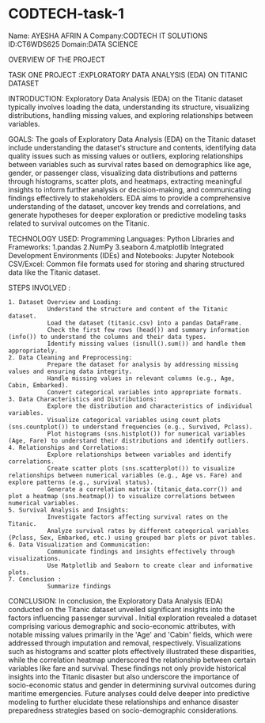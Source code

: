 # CODTECH-task-1
Name: AYESHA AFRIN A
Company:CODTECH IT SOLUTIONS
ID:CT6WDS625
Domain:DATA SCIENCE 

OVERVIEW OF THE PROJECT 

TASK ONE PROJECT :EXPLORATORY DATA ANALYSIS (EDA) ON TITANIC DATASET

INTRODUCTION:
 Exploratory Data Analysis (EDA) on the Titanic dataset typically involves loading the data, understanding its structure, visualizing distributions, handling missing values, and exploring relationships between variables.

 GOALS:
 The goals of Exploratory Data Analysis (EDA) on the Titanic dataset include understanding the dataset's structure and contents, identifying data quality issues such as missing values or outliers, exploring relationships between variables such as survival rates based on demographics like age, gender, or passenger class, visualizing data distributions and patterns through histograms, scatter plots, and heatmaps, extracting meaningful insights to inform further analysis or decision-making, and communicating findings effectively to stakeholders. EDA aims to provide a comprehensive understanding of the dataset, uncover key trends and correlations, and generate hypotheses for deeper exploration or predictive modeling tasks related to survival outcomes on the Titanic.

 TECHNOLOGY USED:
      Programming Languages:
              Python
      Libraries and Frameworks:
              1.pandas
              2.NumPy
              3.seaborn
              4.matplotlib
      Integrated Development Environments (IDEs) and Notebooks:
              Jupyter Notebook 
      CSV/Excel: Common file formats used for storing and sharing structured data like the Titanic dataset.

 STEPS INVOLVED :
 
    1. Dataset Overview and Loading:
               Understand the structure and content of the Titanic dataset.
               Load the dataset (titanic.csv) into a pandas DataFrame.
               Check the first few rows (head()) and summary information (info()) to understand the columns and their data types.
               Identify missing values (isnull().sum()) and handle them appropriately.
    2. Data Cleaning and Preprocessing:
               Prepare the dataset for analysis by addressing missing values and ensuring data integrity.
               Handle missing values in relevant columns (e.g., Age, Cabin, Embarked).
               Convert categorical variables into appropriate formats.
    3. Data Characteristics and Distributions:
               Explore the distribution and characteristics of individual variables.
               Visualize categorical variables using count plots (sns.countplot()) to understand frequencies (e.g., Survived, Pclass).
               Plot histograms (sns.histplot()) for numerical variables (Age, Fare) to understand their distributions and identify outliers.
    4. Relationships and Correlations:
               Explore relationships between variables and identify correlations.
               Create scatter plots (sns.scatterplot()) to visualize relationships between numerical variables (e.g., Age vs. Fare) and explore patterns (e.g., survival status).
               Generate a correlation matrix (titanic_data.corr()) and plot a heatmap (sns.heatmap()) to visualize correlations between numerical variables. 
    5. Survival Analysis and Insights:
               Investigate factors affecting survival rates on the Titanic.
               Analyze survival rates by different categorical variables (Pclass, Sex, Embarked, etc.) using grouped bar plots or pivot tables.
    6. Data Visualization and Communication:
               Communicate findings and insights effectively through visualizations.
               Use Matplotlib and Seaborn to create clear and informative plots.
    7. Conclusion :
               Summarize findings

CONCLUSION:
 In conclusion, the Exploratory Data Analysis (EDA) conducted on the Titanic dataset unveiled significant insights into the factors influencing passenger survival . Initial exploration revealed a dataset comprising various demographic and socio-economic attributes, with notable missing values primarily in the 'Age' and 'Cabin' fields, which were addressed through imputation and removal, respectively.   Visualizations such as histograms and scatter plots effectively illustrated these disparities, while the correlation heatmap underscored the relationship between certain variables like fare and survival. These findings not only provide historical insights into the Titanic disaster but also underscore the importance of socio-economic status and gender in determining survival outcomes during maritime emergencies. Future analyses could delve deeper into predictive modeling to further elucidate these relationships and enhance disaster preparedness strategies based on socio-demographic considerations.

